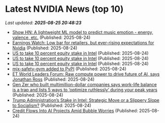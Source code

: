# Latest NVIDIA News (top 10)
_Last updated: **2025-08-25 20:48:23**_

- [Show HN: A lightweight ML model to predict music emotion - energy, valence, etc.](https://github.com/jaeheonshim/vibenet) (Published: 2025-08-24)
- [Earnings Watch: Low bar for retailers, but ever-rising expectations for Nvidia](https://biztoc.com/x/c04c2daec2c48e18) (Published: 2025-08-24)
- [US to take 10 percent equity stake in Intel](https://www.itnews.com.au/news/us-to-take-10-percent-equity-stake-in-intel-619816?utm_source=feed&utm_medium=rss&utm_campaign=iTnews+Technology+feed) (Published: 2025-08-24)
- [US to take 10 percent equity stake in Intel](https://www.itnews.com.au/news/us-to-take-10-percent-equity-stake-in-intel-619816?utm_source=feed&utm_medium=rss&utm_campaign=iTnews+) (Published: 2025-08-24)
- [US to take 10 percent equity stake in Intel](https://www.itnews.com.au/news/us-to-take-10-percent-equity-stake-in-intel-619816?utm_source=feed&utm_medium=rss&utm_campaign=iTnews+News+feed) (Published: 2025-08-24)
- [mjx-safety-gym added to PyPI](https://pypi.org/project/mjx-safety-gym/) (Published: 2025-08-24)
- [ET World Leaders Forum: Raw compute power to drive future of AI, says Jonathan Ross](https://economictimes.indiatimes.com/news/company/corporate-trends/et-world-leaders-forum-raw-compute-power-to-drive-future-of-ai-says-jonathan-ross/articleshow/123489812.cms) (Published: 2025-08-24)
- [Gen Zer who built multimillion-dollar companies says work-life balance is a trap and lists 5 ways to ‘optimize ruthlessly’ during your peak years](https://fortune.com/2025/08/24/gen-z-work-life-balance-trap-mediocrity-entrepreneur-startups/) (Published: 2025-08-24)
- [Trump Administration’s Stake in Intel: Strategic Move or a Slippery Slope to Socialism?](https://legalinsurrection.com/2025/08/trump-administrations-stake-in-intel-strategic-move-or-a-slippery-slope-to-socialism/) (Published: 2025-08-24)
- [Credit Flows Into AI Projects Amid Bubble Worries](http://www.pymnts.com/artificial-intelligence-2/2025/credit-flows-into-ai-projects-amid-bubble-worries/) (Published: 2025-08-24)
